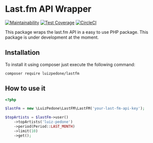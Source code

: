 # Last.fm API Wrapper

[![Maintainability](https://api.codeclimate.com/v1/badges/0ba948481d444492a2f7/maintainability)](https://codeclimate.com/github/luizpedone/lastfm/maintainability)
[![Test Coverage](https://api.codeclimate.com/v1/badges/0ba948481d444492a2f7/test_coverage)](https://codeclimate.com/github/luizpedone/lastfm/test_coverage)
[![CircleCI](https://circleci.com/gh/luizpedone/lastfm/tree/master.svg?style=svg)](https://circleci.com/gh/luizpedone/lastfm/tree/master)

This package wraps the last.fm API in a easy to use PHP package. This package is under development at the moment.

## Installation

To install it using composer just execute the following command:

```
composer require luizpedone/lastfm
```

## How to use it

```php
<?php

$lastFm = new \LuizPedone\LastFM\LastFM('your-last-fm-api-key');

$topArtists = $lastFm->user()
    ->topArtists('luiz-pedone')
    ->period(Period::LAST_MONTH)
    ->limit(10)
    ->get();

```
